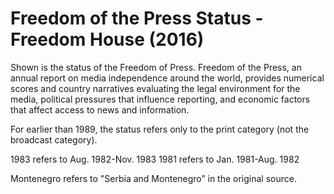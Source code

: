 # Freedom of the Press Status - Freedom House (2016)

Shown is the status of the Freedom of Press. Freedom of the Press, an annual report on media independence around the world, provides numerical scores and country narratives evaluating the legal environment for the media, political pressures that influence reporting, and economic factors that affect access to news and information.

For earlier than 1989, the status refers only to the print category (not the broadcast category).

1983 refers to Aug. 1982-Nov. 1983
1981 refers to Jan. 1981-Aug. 1982

Montenegro refers to "Serbia and Montenegro” in the original source.
